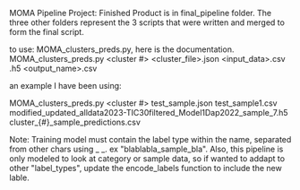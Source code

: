 MOMA Pipeline Project:
Finished Product is in final_pipeline folder. The three other folders represent the 3 scripts that were written and merged to form the final script.

to use: MOMA_clusters_preds.py, here is the documentation.
MOMA_clusters_preds.py <cluster #> <cluster_file>.json <input_data>.csv <neuralnetwork>.h5 <output_name>.csv

an example I have been using:

MOMA_clusters_preds.py <cluster #> test_sample.json test_sample1.csv modified_updated_alldata2023-TIC30filtered_Model1Dap2022_sample_7.h5 cluster_{#}_sample_predictions.csv

Note: Training model must contain the label type within the name, separated from other chars using _ _. ex "blablabla_sample_bla". Also, this pipeline is only modeled to look at category or sample data, so if wanted to addapt to other "label_types", update the encode_labels function to include the new lable.
